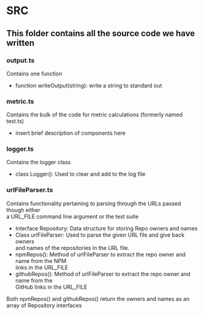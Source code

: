 # SRC

## This folder contains all the source code we have written

### output.ts

Contains one function

- function writeOutput(string): write a string to standard out

### metric.ts

Contains the bulk of the code for metric calculations (formerly named test.ts)

- insert brief description of components here

### logger.ts

Contains the logger class

- class Logger(): Used to clear and add to the log file

### urlFileParser.ts

Contains functionality pertaining to parsing through the URLs passed though either     
a URL_FILE command line argument or the test suite     

- Interface Repository: Data structure for storing Repo owners and names
- Class urlFileParser: Used to parse the given URL file and give back owners     
and names of the repositories in the URL file.
- npmRepos(): Method of urlFileParser to extract the repo owner and name from the NPM     
links in the URL_FILE
- githubRepos(): Method of urlFileParser to extract the repo owner and name from the      
GitHub links in the URL_FILE

Both npmRepos() and githubRepos() return the owners and names as an array of Repository interfaces



